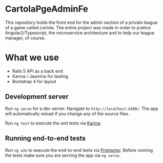# CartolaPgeAdminFe

This repository holds the front end for the admin section of a private league of a game called cartola. The entire project was made in order to pratice Angular2/Typescript, the microservice architecture and to help our league manager, of course.

# What we use

- Rails 5 API as a back end
- Karma / Jasmine for testing
- Bootstrap 4 for layout

## Development server
Run `ng serve` for a dev server. Navigate to `http://localhost:4200/`. The app will automatically reload if you change any of the source files.


Run `ng test` to execute the unit tests via [Karma](https://karma-runner.github.io).

## Running end-to-end tests

Run `ng e2e` to execute the end-to-end tests via [Protractor](http://www.protractortest.org/).
Before running the tests make sure you are serving the app via `ng serve`.
